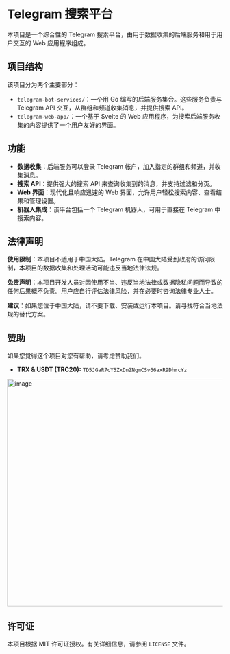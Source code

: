 # Telegram 搜索平台

本项目是一个综合性的 Telegram 搜索平台，由用于数据收集的后端服务和用于用户交互的 Web 应用程序组成。

## 项目结构

该项目分为两个主要部分：

- `telegram-bot-services/`：一个用 Go 编写的后端服务集合。这些服务负责与 Telegram API 交互，从群组和频道收集消息，并提供搜索 API。
- `telegram-web-app/`：一个基于 Svelte 的 Web 应用程序，为搜索后端服务收集的内容提供了一个用户友好的界面。

## 功能

- **数据收集**：后端服务可以登录 Telegram 帐户，加入指定的群组和频道，并收集消息。
- **搜索 API**：提供强大的搜索 API 来查询收集到的消息，并支持过滤和分页。
- **Web 界面**：现代化且响应迅速的 Web 界面，允许用户轻松搜索内容、查看结果和管理设置。
- **机器人集成**：该平台包括一个 Telegram 机器人，可用于直接在 Telegram 中搜索内容。

## 法律声明

**使用限制**：本项目不适用于中国大陆。Telegram 在中国大陆受到政府的访问限制，本项目的数据收集和处理活动可能违反当地法律法规。

**免责声明**：本项目开发人员对因使用不当、违反当地法律或数据隐私问题而导致的任何后果概不负责。用户应自行评估法律风险，并在必要时咨询法律专业人士。

**建议**：如果您位于中国大陆，请不要下载、安装或运行本项目。请寻找符合当地法规的替代方案。

## 赞助

如果您觉得这个项目对您有帮助，请考虑赞助我们。

- **TRX & USDT (TRC20):** `TD5JGaR7cY5ZxDnZNgmCSv66axR9DhrcYz`

 <img width="512" height="530" alt="image" src="https://github.com/user-attachments/assets/08a5cf87-e174-4bf5-ae2d-1ed676c7b90e" />


## 许可证

本项目根据 MIT 许可证授权。有关详细信息，请参阅 `LICENSE` 文件。
